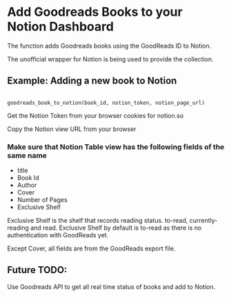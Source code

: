 # Add Goodreads Books to your Notion Dashboard

The function adds Goodreads books using the GoodReads ID to Notion.

The unofficial wrapper for Notion is being used to provide the collection.

## Example: Adding a new book to Notion

```

goodreads_book_to_notion(book_id, notion_token, notion_page_url)

```

Get the Notion Token from your browser cookies for notion.so

Copy the Notion view URL from your browser


### Make sure that Notion Table view has the following fields of the same name

- title
- Book Id
- Author
- Cover
- Number of Pages
- Exclusive Shelf

Exclusive Shelf is the shelf that records reading status. to-read, currently-reading and read.
Exclusive Shelf by default is to-read as there is no authentication with GoodReads yet.

Except Cover, all fields are from the GoodReads export file.

## Future TODO:

Use Goodreads API to get all real time status of books and add to Notion.